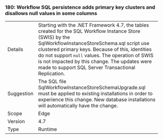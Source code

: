 ### 180: Workflow SQL persistence adds primary key clusters and disallows null values in some columns

|   |   |
|---|---|
|Details|Starting with the .NET Framework 4.7, the tables created for the SQL Workflow Instance Store (SWIS) by the SqlWorkflowInstanceStoreSchema.sql script use clustered primary keys. Because of this, identities do not support <code>null</code> values. The operation of SWIS is not impacted by this change. The updates were made to support SQL Server Transactional Replication.|
|Suggestion|The SQL file SqlWorkflowInstanceStoreSchemaUpgrade.sql must be applied to existing installations in order to experience this change. New database installations will automatically have the change.|
|Scope|Edge|
|Version|4.7|
|Type|Runtime|

